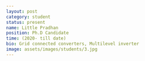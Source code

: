 ```yaml
---
layout: post
category: student
status: present
name: Little Pradhan
position: Ph.D Candidate
time: (2020- till date)
bio: Grid connected converters, Multilevel inverter
image: assets/images/students/3.jpg
---
```

